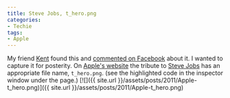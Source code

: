 ```yaml
---
title: Steve Jobs, t_hero.png
categories:
- Techie
tags:
- Apple
---
```


My friend [Kent](http://www.thetangens.net/) found this and [commented on Facebook](https://www.facebook.com/ktangen/posts/184587408282988) about it. I wanted to capture it for posterity. On [Apple's website](http://www.apple.com/) the tribute to [Steve Jobs](http://en.wikipedia.org/wiki/Steve_Jobs) has an appropriate file name, `t_hero.png`. (see the highlighted code in the inspector window under the page.)
[![]({{ site.url }}/assets/posts/2011/Apple-t_hero.png)]({{ site.url }}/assets/posts/2011/Apple-t_hero.png)
